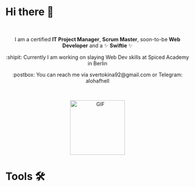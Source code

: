 # Hi there 👋
<br> <p align="center">
I am a certified **IT Project Manager**, **Scrum Master**, soon-to-be **Web Developer** and a :sparkles: **Swiftie** :sparkles: </p> 
<p align="center">  :shipit: Currently I am working on slaying Web Dev skills at Spiced Academy in Berlin
</p> 

<p align="center">  :postbox: You can reach me via svertokina92@gmail.com or Telegram: alohafhell
</p> 
</br>

<p align="center"> <img hight="250" width="150" alt="GIF" src="https://media0.giphy.com/media/v1.Y2lkPTc5MGI3NjExaWo5OHV2dm5rOGVvenNjOGl6NzQzcXZwNjU3dWxtb3d0OWUwbWViMiZlcD12MV9pbnRlcm5hbF9naWZfYnlfaWQmY3Q9Zw/8lgqAbycBjosxjfi9k/giphy.gif"> </p> 

# Tools 🛠






